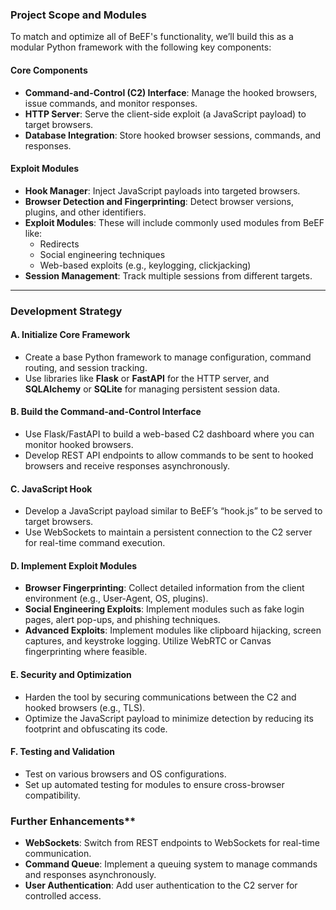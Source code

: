 
### Project Scope and Modules

To match and optimize all of BeEF's functionality, we’ll build this as a modular Python framework with the following key components:

#### Core Components
   - **Command-and-Control (C2) Interface**: Manage the hooked browsers, issue commands, and monitor responses.
   - **HTTP Server**: Serve the client-side exploit (a JavaScript payload) to target browsers.
   - **Database Integration**: Store hooked browser sessions, commands, and responses.

#### Exploit Modules
   - **Hook Manager**: Inject JavaScript payloads into targeted browsers.
   - **Browser Detection and Fingerprinting**: Detect browser versions, plugins, and other identifiers.
   - **Exploit Modules**: These will include commonly used modules from BeEF like:
     - Redirects
     - Social engineering techniques
     - Web-based exploits (e.g., keylogging, clickjacking)
   - **Session Management**: Track multiple sessions from different targets.

---

### Development Strategy

#### A. **Initialize Core Framework**

   - Create a base Python framework to manage configuration, command routing, and session tracking.
   - Use libraries like **Flask** or **FastAPI** for the HTTP server, and **SQLAlchemy** or **SQLite** for managing persistent session data.

#### B. **Build the Command-and-Control Interface**

   - Use Flask/FastAPI to build a web-based C2 dashboard where you can monitor hooked browsers.
   - Develop REST API endpoints to allow commands to be sent to hooked browsers and receive responses asynchronously.

#### C. **JavaScript Hook**

   - Develop a JavaScript payload similar to BeEF’s “hook.js” to be served to target browsers.
   - Use WebSockets to maintain a persistent connection to the C2 server for real-time command execution.

#### D. **Implement Exploit Modules**

   - **Browser Fingerprinting**: Collect detailed information from the client environment (e.g., User-Agent, OS, plugins).
   - **Social Engineering Exploits**: Implement modules such as fake login pages, alert pop-ups, and phishing techniques.
   - **Advanced Exploits**: Implement modules like clipboard hijacking, screen captures, and keystroke logging. Utilize WebRTC or Canvas fingerprinting where feasible.

#### E. **Security and Optimization**

   - Harden the tool by securing communications between the C2 and hooked browsers (e.g., TLS).
   - Optimize the JavaScript payload to minimize detection by reducing its footprint and obfuscating its code.

#### F. **Testing and Validation**

   - Test on various browsers and OS configurations.
   - Set up automated testing for modules to ensure cross-browser compatibility.



### Further Enhancements**

- **WebSockets**: Switch from REST endpoints to WebSockets for real-time communication.
- **Command Queue**: Implement a queuing system to manage commands and responses asynchronously.
- **User Authentication**: Add user authentication to the C2 server for controlled access.



